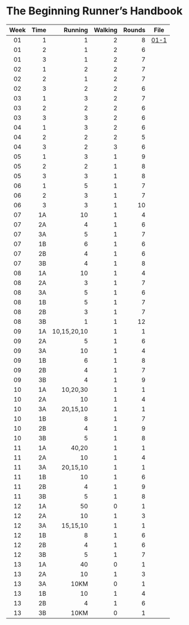 # The Beginning Runner’s Handbook

| Week  | Time |     Running | Walking | Rounds | File             |
| :---: | ---: | ----------: | ------: | -----: | ---------------- |
|  01   |    1 |           1 |       2 |      8 | [01-1](01-1.asc) |
|  01   |    2 |           1 |       2 |      6 |                  |
|  01   |    3 |           1 |       2 |      7 |                  |
|  02   |    1 |           2 |       2 |      7 |                  |
|  02   |    2 |           1 |       2 |      7 |                  |
|  02   |    3 |           2 |       2 |      6 |                  |
|  03   |    1 |           3 |       2 |      7 |                  |
|  03   |    2 |           2 |       2 |      6 |                  |
|  03   |    3 |           3 |       2 |      6 |                  |
|  04   |    1 |           3 |       2 |      6 |                  |
|  04   |    2 |           2 |       2 |      5 |                  |
|  04   |    3 |           2 |       3 |      6 |                  |
|  05   |    1 |           3 |       1 |      9 |                  |
|  05   |    2 |           2 |       1 |      8 |                  |
|  05   |    3 |           3 |       1 |      8 |                  |
|  06   |    1 |           5 |       1 |      7 |                  |
|  06   |    2 |           3 |       1 |      7 |                  |
|  06   |    3 |           3 |       1 |     10 |                  |
|  07   |   1A |          10 |       1 |      4 |                  |
|  07   |   2A |           4 |       1 |      6 |                  |
|  07   |   3A |           5 |       1 |      7 |                  |
|  07   |   1B |           6 |       1 |      6 |                  |
|  07   |   2B |           4 |       1 |      6 |                  |
|  07   |   3B |           4 |       1 |      8 |                  |
|  08   |   1A |          10 |       1 |      4 |                  |
|  08   |   2A |           3 |       1 |      7 |                  |
|  08   |   3A |           5 |       1 |      6 |                  |
|  08   |   1B |           5 |       1 |      7 |                  |
|  08   |   2B |           3 |       1 |      7 |                  |
|  08   |   3B |           1 |       1 |     12 |                  |
|  09   |   1A | 10,15,20,10 |       1 |      1 |                  |
|  09   |   2A |           5 |       1 |      6 |                  |
|  09   |   3A |          10 |       1 |      4 |                  |
|  09   |   1B |           6 |       1 |      8 |                  |
|  09   |   2B |           4 |       1 |      7 |                  |
|  09   |   3B |           4 |       1 |      9 |                  |
|  10   |   1A |    10,20,30 |       1 |      1 |                  |
|  10   |   2A |          10 |       1 |      4 |                  |
|  10   |   3A |    20,15,10 |       1 |      1 |                  |
|  10   |   1B |           8 |       1 |      7 |                  |
|  10   |   2B |           4 |       1 |      9 |                  |
|  10   |   3B |           5 |       1 |      8 |                  |
|  11   |   1A |       40,20 |       1 |      1 |                  |
|  11   |   2A |          10 |       1 |      4 |                  |
|  11   |   3A |    20,15,10 |       1 |      1 |                  |
|  11   |   1B |          10 |       1 |      6 |                  |
|  11   |   2B |           4 |       1 |      9 |                  |
|  11   |   3B |           5 |       1 |      8 |                  |
|  12   |   1A |          50 |       0 |      1 |                  |
|  12   |   2A |          10 |       1 |      3 |                  |
|  12   |   3A |    15,15,10 |       1 |      1 |                  |
|  12   |   1B |           8 |       1 |      6 |                  |
|  12   |   2B |           4 |       1 |      6 |                  |
|  12   |   3B |           5 |       1 |      7 |                  |
|  13   |   1A |          40 |       0 |      1 |                  |
|  13   |   2A |          10 |       1 |      3 |                  |
|  13   |   3A |        10KM |       0 |      1 |                  |
|  13   |   1B |          10 |       1 |      4 |                  |
|  13   |   2B |           4 |       1 |      6 |                  |
|  13   |   3B |        10KM |       0 |      1 |                  |
